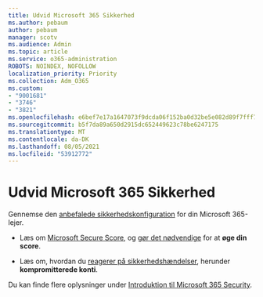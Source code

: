 ```yaml
---
title: Udvid Microsoft 365 Sikkerhed
ms.author: pebaum
author: pebaum
manager: scotv
ms.audience: Admin
ms.topic: article
ms.service: o365-administration
ROBOTS: NOINDEX, NOFOLLOW
localization_priority: Priority
ms.collection: Adm_O365
ms.custom:
- "9001681"
- "3746"
- "3821"
ms.openlocfilehash: e6bef7e17a1647073f9dcda06f152ba0d32be5e082d89f7fff714561babeacff
ms.sourcegitcommit: b5f7da89a650d2915dc652449623c78be6247175
ms.translationtype: MT
ms.contentlocale: da-DK
ms.lasthandoff: 08/05/2021
ms.locfileid: "53912772"
---
```

# <a name="increase-microsoft-365-security"></a>Udvid Microsoft 365 Sikkerhed

Gennemse den [anbefalede sikkerhedskonfiguration](https://docs.microsoft.com/microsoft-365/security/office-365-security/tenant-wide-setup-for-increased-security?view=o365-worldwide) for din Microsoft 365-lejer.

- Læs om [Microsoft Secure Score](https://docs.microsoft.com/microsoft-365/security/mtp/microsoft-secure-score?view=o365-worldwide), og [gør det nødvendige](https://docs.microsoft.com/microsoft-365/security/mtp/microsoft-secure-score?view=o365-worldwide#take-action-to-improve-your-score) for at **øge din score**.

- Læs om, hvordan du [reagerer på sikkerhedshændelser](https://docs.microsoft.com/microsoft-365/security/office-365-security/office365-security-incident-response-overview?view=o365-worldwide), herunder **kompromitterede konti**.

Du kan finde flere oplysninger under [Introduktion til Microsoft 365 Security](https://docs.microsoft.com/microsoft-365/security/office-365-security/security-roadmap?view=o365-worldwide). 
